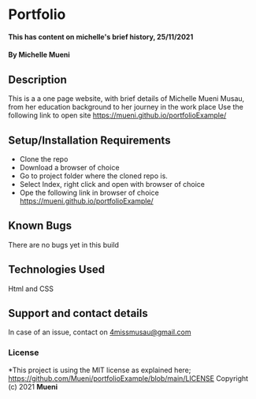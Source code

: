 # Portfolio
#### This has content on michelle's brief history, 25/11/2021
#### By **Michelle Mueni**
## Description
This is a a one page website, with brief details of Michelle Mueni Musau, from her education background to her journey in the work place
Use the following link to open site https://mueni.github.io/portfolioExample/
## Setup/Installation Requirements
* Clone the repo
* Download a browser of choice
* Go to project folder where the cloned repo is.
* Select Index, right click and open with browser of choice
* Ope the following link in browser of choice https://mueni.github.io/portfolioExample/

## Known Bugs
There are no bugs yet in this build

## Technologies Used
Html and CSS 

## Support and contact details
In case of an issue, contact on 4missmusau@gmail.com

### License
*This project is using the MIT license as explained here; https://github.com/Mueni/portfolioExample/blob/main/LICENSE
Copyright (c) 2021 **Mueni**
